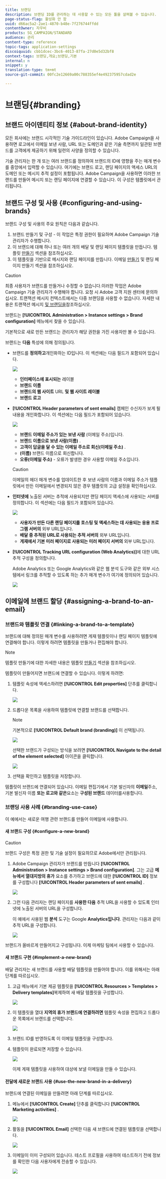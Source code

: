 ```yaml
---
title: 브랜딩
description: 브랜딩 ID를 관리하는 데 사용할 수 있는 모든 툴을 살펴볼 수 있습니다.
page-status-flag: 활성화 안 함
uuid: d66ac5a2-2ae1-4870-b48e-7f276744ffdd
contentOwner: 자우비
products: SG_CAMPAIGN/STANDARD
audience: 관리
content-type: reference
topic-tags: application-settings
discoiquuid: cbb1dcec-3bc6-4013-87fa-27d0e5d32bf8
context-tags: 브랜딩,개요;브랜딩,기본
internal: n
snippet: y
translation-type: tm+mt
source-git-commit: 00fc2e12669a00c788355ef4e492375957cdad2e

---
```



# 브랜딩{#branding}

## 브랜드 아이덴티티 정보 {#about-brand-identity}

모든 회사에는 브랜드 시각적인 기술 가이드라인이 있습니다. Adobe Campaign을 사용하면 로고에서 이메일 보낸 사람, URL 또는 도메인과 같은 기술 측면까지 일관된 브랜드를 고객에게 제공하기 위해 일련의 사양을 정의할 수 있습니다.

기술 관리자는 한 개 또는 여러 브랜드를 정의하여 브랜드의 ID에 영향을 주는 매개 변수를 중앙에서 입력할 수 있습니다. 여기에는 브랜드 로고, 랜딩 페이지의 액세스 URL의 도메인 또는 메시지 추적 설정이 포함됩니다. Adobe Campaign을 사용하면 이러한 브랜드를 만들어 메시지 또는 랜딩 페이지에 연결할 수 있습니다. 이 구성은 템플릿에서 관리됩니다.

## 브랜드 구성 및 사용 {#configuring-and-using-brands}

브랜드 구성 및 사용의 주요 원칙은 다음과 같습니다.

1. 브랜드 만들기 및 구성 - 이 작업은 특정 권한이 필요하며 Adobe Campaign 기술 관리자가 수행합니다.
1. 이 브랜드에 대해 하나 또는 여러 개의 배달 및 랜딩 페이지 템플릿을 만듭니다. 템플릿 [만들기](../../start/using/about-templates.md) 섹션을 참조하십시오.
1. 이 템플릿을 기반으로 메시지와 랜딩 페이지를 만듭니다. 이메일 [만들기](../../channels/using/creating-an-email.md) 및 랜딩 페이지 [](../../channels/using/designing-a-landing-page.md) 만들기 섹션을 참조하십시오.

>[!CAUTION]
>
>최종 사용자가 브랜드를 만들거나 수정할 수 없습니다.이러한 작업은 Adobe Campaign 기술 관리자가 수행해야 합니다. 요청 시 Adobe 고객 지원 센터에 문의하십시오. 트랜잭션 메시지 컨텍스트에서는 다중 브랜딩을 사용할 수 없습니다. 자세한 내용은 트랜잭션 메시지 [및 브랜딩을](../../channels/using/about-transactional-messaging.md#permissions-and-branding)참조하십시오.

브랜드는 **[!UICONTROL Administration > Instance settings > Brand configuration]** 메뉴에서 찾을 수 있습니다.

기본적으로 새로 만든 브랜드는 관리자가 해당 권한을 가진 사용자만 볼 수 있습니다.

브랜드는 **다음** 특성에 의해 정의됩니다.

* 브랜드를 **정의하고**&#x200B;개인화하는 ID입니다. 이 섹션에는 다음 필드가 포함되어 있습니다.

   ![](assets/branding_01.png)

   * **인터페이스에 표시되는** 레이블
   * **브랜드 이름**
   * **브랜드의 웹 사이트** URL **및 웹 사이트 레이블**
   * **브랜드 로고**

* **[!UICONTROL Header parameters of sent emails]** 캠페인 수신자가 보게 될 내용을 개인화합니다. 이 섹션에는 다음 필드가 포함되어 있습니다.

   ![](assets/branding_04_header.png)

   * **브랜드 이메일 주소가 있는 보낸 사람** (이메일 주소)입니다.
   * **브랜드 이름으로 보낸 사람(이름)** .
   * **고객이 답글을 달 수 있는 이메일 주소로 회신(이메일 주소)** .
   * **(이름)** 브랜드 이름으로 회신합니다.
   * **오류(이메일 주소)** - 오류가 발생한 경우 사용할 이메일 주소입니다.
   >[!CAUTION]
   >
   >이메일의 헤더 매개 변수를 업데이트한 후 보낸 사람의 이름과 이메일 주소가 템플릿에서 만든 이메일에서 변경되지 않은 경우 템플릿의 고급 설정을 확인하십시오.

* **인터넷에** 노출된 서버는 추적에 사용되지만 랜딩 페이지 액세스에 사용되는 서버를 정의합니다. 이 섹션에는 다음 필드가 포함되어 있습니다.

   ![](assets/configure_branding_04.png)

   * **사용자가 만든 다른 랜딩 페이지를 호스팅 및 액세스하는 데 사용되는 응용 프로그램 서버의** 외부 URL입니다.
   * **배달 중 추적된 URL로 사용되는 추적 서버의** 외부 URL입니다.
   * **게재에서 기본 미러 페이지로 사용되는 미러 페이지 서버의** 외부 URL입니다.

* **[!UICONTROL Tracking URL configuration (Web Analytics)]**&#x200B;에 대한 URL 추적 구성을 정의합니다.

   Adobe Analytics 또는 Google Analytics와 같은 웹 분석 도구와 같은 외부 시스템에서 링크를 추적할 수 있도록 하는 추가 매개 변수가 여기에 정의되어 있습니다.

   ![](assets/branding_05.png)

## 이메일에 브랜드 할당 {#assigning-a-brand-to-an-email}

### 브랜드와 템플릿 연결 {#linking-a-brand-to-a-template}

브랜드에 대해 정의된 매개 변수를 사용하려면 게재 템플릿이나 랜딩 페이지 템플릿에 연결해야 합니다. 이렇게 하려면 템플릿을 만들거나 편집해야 합니다.

>[!NOTE]
>
>템플릿 만들기에 대한 자세한 내용은 템플릿 [만들기](../../start/using/about-templates.md) 섹션을 참조하십시오.

템플릿이 만들어지면 브랜드에 연결할 수 있습니다. 이렇게 하려면:

1. 템플릿 속성에 액세스하려면 **[!UICONTROL Edit properties]** 단추를 클릭합니다.

   ![](assets/branding_04.png)

1. 드롭다운 목록을 사용하여 템플릿에 연결할 브랜드를 선택합니다.

   >[!NOTE]
   >
   >기본적으로 **[!UICONTROL Default brand (branding)]** 이 선택됩니다.

   ![](assets/branding_05.png)

   선택한 브랜드가 구성되는 방식을 보려면 **[!UICONTROL Navigate to the detail of the element selected]** 아이콘을 클릭합니다.

   ![](assets/branding_06.png)

1. 선택을 확인하고 템플릿을 저장합니다.

템플릿이 브랜드에 연결되어 있습니다. 이메일 편집기에서 기본 발신자의 **이메일**&#x200B;주소, 기본 발신자 이름 **또는 로고와 같은**&#x200B;요소는 **구성된 브랜드** 데이터를사용합니다.

### 브랜딩 사용 사례 {#branding-use-case}

이 예에서는 새로운 여행 관련 브랜드를 만들어 이메일에 사용합니다.

#### 새 브랜드 구성 {#configure-a-new-brand}

>[!CAUTION]
>
>브랜드 구성은 특정 권한 및 기술 설정이 필요하므로 Adobe에서만 관리됩니다.

1. Adobe Campaign 관리자가 브랜드를 만듭니다 **[!UICONTROL Administration > Instance settings > Brand configuration]**. 그는 고급 **메뉴에서 열대지방의 휴가** 요소를 추가하고 브랜드에 대한 **[!UICONTROL ID]** 정보를 구성합니다 **[!UICONTROL Header parameters of sent emails]** .

   ![](assets/branding_07.png)

1. 그런 다음 관리자는 랜딩 페이지를 **사용한 다음** 추적 URL을 사용할 수 있도록 인터넷에 노출된 서버의 URL을 구성합니다.

   이 예에서 사용된 웹 **분석** 도구는 Google **Analytics입니다**. 관리자는 다음과 같이 추적 URL을 구성합니다.

   ![](assets/branding_12.png)

브랜드가 올바르게 만들어지고 구성됩니다. 이제 마케팅 팀에서 사용할 수 있습니다.

#### 새 브랜드 구현 {#implement-a-new-brand}

배달 관리자는 새 브랜드를 사용할 배달 템플릿을 만들어야 합니다. 이를 위해서는 아래 단계를 따르십시오.

1. 고급 메뉴에서 기본 제공 템플릿을 **[!UICONTROL Resources > Templates > Delivery templates]**&#x200B;복제하여 새 배달 템플릿을 구성합니다.

   ![](assets/branding_08.png)

1. 이 템플릿을 열대 **지역의 휴가 브랜드에 연결하려면** 템플릿 속성을 편집하고 드롭다운 목록에서 브랜드를 선택합니다.

   ![](assets/branding_09.png)

1. 브랜드 ID를 반영하도록 이 이메일 템플릿을 구성합니다.
1. 템플릿이 완료되면 저장할 수 있습니다.

   ![](assets/branding_10.png)

   이제 게재 템플릿을 사용하여 대상에 보낼 이메일을 만들 수 있습니다.

#### 전달에 새로운 브랜드 사용 {#use-the-new-brand-in-a-delivery}

브랜드에 연결된 이메일을 만들려면 아래 단계를 따르십시오.

1. 메뉴에서 **[!UICONTROL Create]** 단추를 클릭합니다 **[!UICONTROL Marketing activities]** .

   ![](assets/branding_14.png)

1. 활동을 **[!UICONTROL Email]** 선택한 다음 새 브랜드에 연결된 템플릿을 선택합니다.

   ![](assets/branding_15.png)

1. 이메일이 이미 구성되어 있습니다. 테스트 프로필을 사용하여 테스트하기 전에 정보를 확인한 다음 사용자에게 전송할 수 있습니다.

   ![](assets/branding_16.png)

